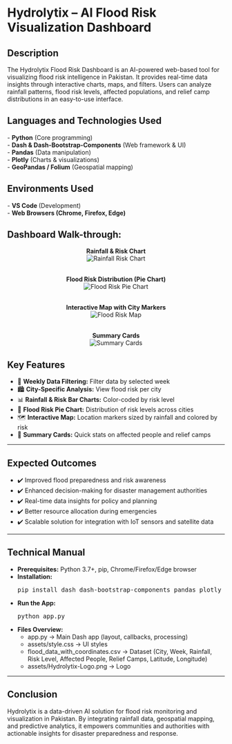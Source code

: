 <h1>Hydrolytix – AI Flood Risk Visualization Dashboard</h1>

<h2>Description</h2>
The Hydrolytix Flood Risk Dashboard is an AI-powered web-based tool for visualizing flood risk intelligence in Pakistan. It provides real-time data insights through interactive charts, maps, and filters. Users can analyze rainfall patterns, flood risk levels, affected populations, and relief camp distributions in an easy-to-use interface.

<h2>Languages and Technologies Used</h2>
- <b>Python</b> (Core programming) <br/>
- <b>Dash & Dash-Bootstrap-Components</b> (Web framework & UI) <br/>
- <b>Pandas</b> (Data manipulation) <br/>
- <b>Plotly</b> (Charts & visualizations) <br/>
- <b>GeoPandas / Folium</b> (Geospatial mapping)  

<h2>Environments Used</h2>
- <b>VS Code </b> (Development) <br/>
- <b>Web Browsers (Chrome, Firefox, Edge)</b> <br/> 

<h2>Dashboard Walk-through:</h2>

<p align="center">
  <b>Rainfall & Risk Chart</b> <br/>
  <img src="https://i.postimg.cc/zBTtQKrV/image.png" style="max-height: 500px; width: auto;" alt="Rainfall Risk Chart"/>
  <br /><br />

<p align="center">
  <b>Flood Risk Distribution (Pie Chart)</b> <br/>
  <img src="https://i.postimg.cc/43xHqgRt/image.png" style="max-height: 500px; width: auto;" alt="Flood Risk Pie Chart"/>
  <br /><br />

<p align="center">
  <b>Interactive Map with City Markers</b> <br/>
  <img src="https://i.postimg.cc/8PySwQ4x/image.png" style="max-height: 500px; width: auto;" alt="Flood Risk Map"/>
  <br /><br />

<p align="center">
  <b>Summary Cards</b> <br/>
  <img src="https://i.postimg.cc/yY2f7L8k/image.png" style="max-height: 500px; width: auto;" alt="Summary Cards"/>
</p>

<h2>Key Features</h2>

- 📅 <b>Weekly Data Filtering:</b> Filter data by selected week  
- 🏙️ <b>City-Specific Analysis:</b> View flood risk per city  
- 📊 <b>Rainfall & Risk Bar Charts:</b> Color-coded by risk level  
- 🥧 <b>Flood Risk Pie Chart:</b> Distribution of risk levels across cities  
- 🗺️ <b>Interactive Map:</b> Location markers sized by rainfall and colored by risk  
- 📌 <b>Summary Cards:</b> Quick stats on affected people and relief camps  

---

<h2>Expected Outcomes</h2>

- ✔️ Improved flood preparedness and risk awareness  
- ✔️ Enhanced decision-making for disaster management authorities  
- ✔️ Real-time data insights for policy and planning  
- ✔️ Better resource allocation during emergencies  
- ✔️ Scalable solution for integration with IoT sensors and satellite data  

---

<h2>Technical Manual</h2>

- <b>Prerequisites:</b> Python 3.7+, pip, Chrome/Firefox/Edge browser  
- <b>Installation:</b>  
  <pre>
  pip install dash dash-bootstrap-components pandas plotly
  </pre>  
- <b>Run the App:</b>  
  <pre>
  python app.py
  </pre>  
- <b>Files Overview:</b>  
  - app.py → Main Dash app (layout, callbacks, processing)  
  - assets/style.css → UI styles  
  - flood_data_with_coordinates.csv → Dataset (City, Week, Rainfall, Risk Level, Affected People, Relief Camps, Latitude, Longitude)  
  - assets/Hydrolytix-Logo.png → Logo  

---

<h2>Conclusion</h2>
Hydrolytix is a data-driven AI solution for flood risk monitoring and visualization in Pakistan. By integrating rainfall data, geospatial mapping, and predictive analytics, it empowers communities and authorities with actionable insights for disaster preparedness and response.

